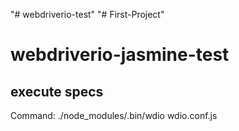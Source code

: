 "# webdriverio-test" 
"# First-Project" 

# webdriverio-jasmine-test

## execute specs
Command: ./node_modules/.bin/wdio wdio.conf.js